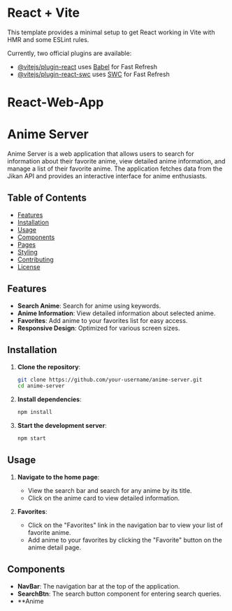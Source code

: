 # React + Vite

This template provides a minimal setup to get React working in Vite with HMR and some ESLint rules.

Currently, two official plugins are available:

- [@vitejs/plugin-react](https://github.com/vitejs/vite-plugin-react/blob/main/packages/plugin-react/README.md) uses [Babel](https://babeljs.io/) for Fast Refresh
- [@vitejs/plugin-react-swc](https://github.com/vitejs/vite-plugin-react-swc) uses [SWC](https://swc.rs/) for Fast Refresh
# React-Web-App

# Anime Server

Anime Server is a web application that allows users to search for information about their favorite anime, view detailed anime information, and manage a list of their favorite anime. The application fetches data from the Jikan API and provides an interactive interface for anime enthusiasts.

## Table of Contents

- [Features](#features)
- [Installation](#installation)
- [Usage](#usage)
- [Components](#components)
- [Pages](#pages)
- [Styling](#styling)
- [Contributing](#contributing)
- [License](#license)

## Features

- **Search Anime**: Search for anime using keywords.
- **Anime Information**: View detailed information about selected anime.
- **Favorites**: Add anime to your favorites list for easy access.
- **Responsive Design**: Optimized for various screen sizes.

## Installation

1. **Clone the repository**:
    ```bash
    git clone https://github.com/your-username/anime-server.git
    cd anime-server
    ```

2. **Install dependencies**:
    ```bash
    npm install
    ```

3. **Start the development server**:
    ```bash
    npm start
    ```

## Usage

1. **Navigate to the home page**:
   - View the search bar and search for any anime by its title.
   - Click on the anime card to view detailed information.

2. **Favorites**:
   - Click on the "Favorites" link in the navigation bar to view your list of favorite anime.
   - Add anime to your favorites by clicking the "Favorite" button on the anime detail page.

## Components

- **NavBar**: The navigation bar at the top of the application.
- **SearchBtn**: The search button component for entering search queries.
- **Anime
